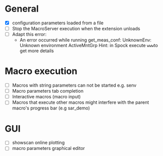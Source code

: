 # General

- [x] configuration parameters loaded from a file
- [ ] Stop the MacroServer execution when the extension unloads
- [ ] Adapt this error:
    - An error occurred while running get_meas_conf:
    UnknownEnv: Unknown environment ActiveMntGrp
    Hint: in Spock execute `www`to get more details

# Macro execution

- [ ] Macros with string parameters can not be started e.g. senv
- [ ] Macro parameters tab completion
- [ ] Interactive macros (macro input)
- [ ] Macros that execute other macros might interfere with the parent macro's progress bar (e.g sar_demo)

# GUI

- [ ] showscan online plotting
- [ ] macro parameters graphical editor

